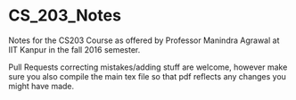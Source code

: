 # CS_203_Notes
Notes for the CS203 Course as offered by Professor Manindra Agrawal at IIT Kanpur in the fall 2016 semester.

Pull Requests correcting mistakes/adding stuff are welcome, however make sure you also compile the main tex file so that pdf reflects any changes you might have made.
